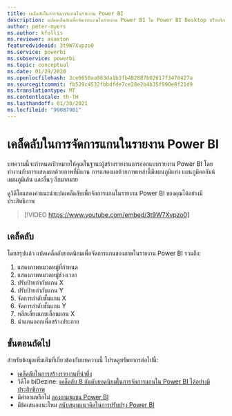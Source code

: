 ```yaml
---
title: เคล็ดลับในการจัดการแกนในรายงาน Power BI
description: แปดเคล็ดลับเพื่อจัดการแกนในรายงาน Power BI ใน Power BI Desktop หรือบริการของ Power BI
author: peter-myers
ms.author: kfollis
ms.reviewer: asaxton
featuredvideoid: 3t9W7Xvpzo0
ms.service: powerbi
ms.subservice: powerbi
ms.topic: conceptual
ms.date: 01/29/2020
ms.openlocfilehash: 3ce6650aa983da1b3fb402887b02617f3470427a
ms.sourcegitcommit: fb529c4532fbbdfde7ce28e2b4b35f990e8f21d9
ms.translationtype: MT
ms.contentlocale: th-TH
ms.lasthandoff: 01/30/2021
ms.locfileid: "99087901"
---
```

# <a name="tips-to-manage-axes-in-power-bi-reports"></a>เคล็ดลับในการจัดการแกนในรายงาน Power BI

บทความนี้จะกำหนดเป้าหมายให้คุณในฐานะผู้สร้างรายงานการออกแบบรายงาน Power BI โดยทำงานกับการแสดงผลด้วยภาพที่มีแกน การแสดงผลด้วยภาพเหล่านี้มีแผนภูมิแท่ง แผนภูมิคอลัมน์ แผนภูมิเส้น และอื่นๆ อีกมากมาย

ดูวิดีโอแสดงคำแนะนำแปดเคล็ดลับเพื่อจัดการแกนในรายงาน Power BI ของคุณได้อย่างมีประสิทธิภาพ

> [!VIDEO https://www.youtube.com/embed/3t9W7Xvpzo0]

## <a name="tips"></a>เคล็ดลับ

โดยสรุปแล้ว แปดเคล็ดลับยอดนิยมเพื่อจัดการแกนของภาพในรายงาน Power BI รวมถึง:

1. แสดงภาพหมวดหมู่ที่กำหนด
1. แสดงภาพหมวดหมู่ช่วงเวลา
1. ปรับป้ายกำกับแกน X
1. ปรับป้ายกำกับแกน Y
1. จัดการลำดับชั้นแกน X
1. จัดการลำดับชั้นแกน Y
1. หลีกเลี่ยงแถบเลื่อนแกน X
1. นำแกนออกเพื่อสร้างประกาย

## <a name="next-steps"></a>ขั้นตอนถัดไป

สำหรับข้อมูลเพิ่มเติมที่เกี่ยวข้องกับบทความนี้ โปรดดูทรัพยากรต่อไปนี้:

- [เคล็ดลับในการสร้างรายงานที่น่าทึ่ง](../create-reports/desktop-tips-and-tricks-for-creating-reports.md)
- วิดีโอ biDezine: [เคล็ดลับ 8 อันดับยอดนิยมในการจัดการแกนใน Power BI ได้อย่างมีประสิทธิภาพ](https://www.youtube.com/watch?v=3t9W7Xvpzo0)
- มีคำถามหรือไม่ [ลองถามชุมชน Power BI](https://community.powerbi.com/)
- มีข้อเสนอแนะไหม [สนับสนุนแนวคิดในการปรับปรุง Power BI](https://ideas.powerbi.com)

